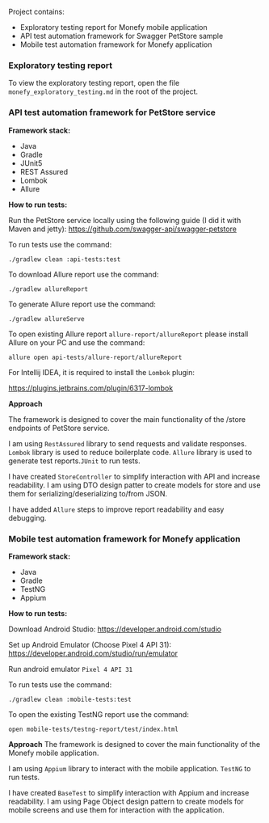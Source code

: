 Project contains:
* Exploratory testing report for Monefy mobile application
* API test automation framework for Swagger PetStore sample
* Mobile test automation framework for Monefy application

### Exploratory testing report
To view the exploratory testing report, open the file `monefy_exploratory_testing.md` in the root of the project.

### API test automation framework for PetStore service
**Framework stack:**
* Java
* Gradle
* JUnit5
* REST Assured
* Lombok
* Allure

**How to run tests:**

Run the PetStore service locally using the following guide (I did it with Maven and jetty): https://github.com/swagger-api/swagger-petstore

To run tests use the command:

`./gradlew clean :api-tests:test`

To download Allure report use the command:

`./gradlew allureReport`

To generate Allure report use the command:

`./gradlew allureServe`

To open existing Allure report `allure-report/allureReport` please install Allure on your PC and use the command:

`allure open api-tests/allure-report/allureReport`

For Intellij IDEA, it is required to install the `Lombok` plugin:

https://plugins.jetbrains.com/plugin/6317-lombok

**Approach**

The framework is designed to cover the main functionality of the /store endpoints of PetStore service.

I am using `RestAssured` library to send requests and validate responses. `Lombok` library is used to reduce boilerplate code. `Allure` library is used to generate test reports.`JUnit` to run tests.

I have created `StoreController` to simplify interaction with API and increase readability. I am using DTO design patter to create models for store and use them for serializing/deserializing to/from JSON.

I have added `Allure` steps to improve report readability and easy debugging.

### Mobile test automation framework for Monefy application

**Framework stack:**
* Java
* Gradle
* TestNG
* Appium

**How to run tests:**

Download Android Studio: https://developer.android.com/studio

Set up Android Emulator (Choose Pixel 4 API 31): https://developer.android.com/studio/run/emulator

Run android emulator `Pixel 4 API 31`

To run tests use the command:

`./gradlew clean :mobile-tests:test`

To open the existing TestNG report use the command:

`open mobile-tests/testng-report/test/index.html`

**Approach**
The framework is designed to cover the main functionality of the Monefy mobile application.

I am using `Appium` library to interact with the mobile application. `TestNG` to run tests.

I have created `BaseTest` to simplify interaction with Appium and increase readability. I am using Page Object design pattern to create models for mobile screens and use them for interaction with the application.
